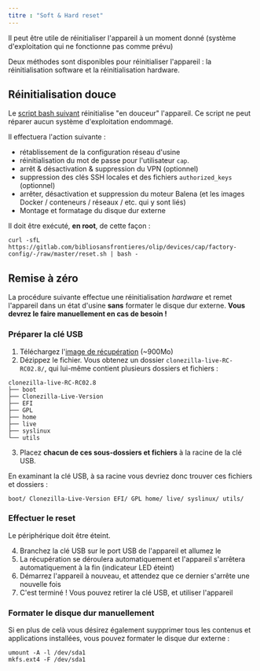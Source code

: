 ```yaml
---
titre : "Soft & Hard reset"
---
```


Il peut être utile de réinitialiser l'appareil à un moment donné (système d'exploitation qui ne fonctionne pas comme prévu)

Deux méthodes sont disponibles pour réinitialiser l'appareil : la réinitialisation software et la réinitialisation hardware.

## Réinitialisation douce
Le [script bash suivant](https://gitlab.com/bibliosansfrontieres/olip/devices/cap/factory-config/-/blob/master/reset.sh) réinitialise "en douceur" l'appareil. Ce script ne peut réparer aucun système d'exploitation endommagé.

Il effectuera l'action suivante :

* rétablissement de la configuration réseau d'usine
* réinitialisation du mot de passe pour l'utilisateur `cap`.
* arrêt & désactivation & suppression du VPN (optionnel)
* suppression des clés SSH locales et des fichiers `authorized_keys` (optionnel)
* arrêter, désactivation et suppression du moteur Balena (et les images Docker / conteneurs / réseaux / etc. qui y sont liés)
* Montage et formatage du disque dur externe

Il doit être exécuté, **en root**, de cette façon :
```
curl -sfL https://gitlab.com/bibliosansfrontieres/olip/devices/cap/factory-config/-/raw/master/reset.sh | bash -
```

## Remise à zéro

La procédure suivante effectue une réinitialisation _hardware_ et remet l'appareil dans un état d'usine **sans** formater le disque dur externe. **Vous devrez le faire manuellement en cas de besoin !**

### Préparer la clé USB

1. Téléchargez l'[image de récupération](http://drop.bsf-intranet.org/clonezilla-live-RC-RC02.8_silent.zip) (~900Mo)
2. Dézippez le fichier. Vous obtenez un dossier `clonezilla-live-RC-RC02.8/`, qui lui-même contient plusieurs dossiers et fichiers :

```
clonezilla-live-RC-RC02.8
├── boot
├── Clonezilla-Live-Version
├── EFI
├── GPL
├── home
├── live
├── syslinux
└── utils
```
3. Placez **chacun de ces sous-dossiers et fichiers** à la racine de la clé USB.

En examinant la clé USB, à sa racine vous devriez donc trouver ces fichiers et dossiers :

`boot/ Clonezilla-Live-Version EFI/ GPL home/ live/ syslinux/ utils/`

### Effectuer le reset

Le périphérique doit être éteint.

4. Branchez la clé USB sur le port USB de l'appareil et allumez le
5. La récupération se déroulera automatiquement et l'appareil s'arrêtera automatiquement à la fin (indicateur LED éteint)
6. Démarrez l'appareil à nouveau, et attendez que ce dernier s'arrête une nouvelle fois
7. C'est terminé ! Vous pouvez retirer la clé USB, et utiliser l'appareil

### Formater le disque dur manuellement

Si en plus de celà vous désirez également suypprimer tous les contenus et applications installées, vous pouvez formater le disque dur externe :
```
umount -A -l /dev/sda1
mkfs.ext4 -F /dev/sda1
```
